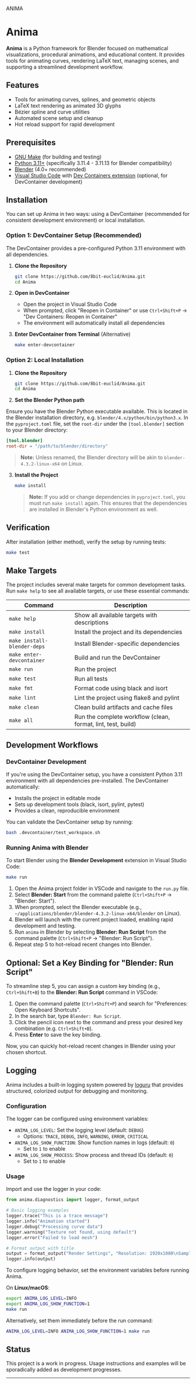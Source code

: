 ANIMA

# Anima

**Anima** is a Python framework for Blender focused on mathematical visualizations, procedural animations, and educational content. It provides tools for animating curves, rendering LaTeX text, managing scenes, and supporting a streamlined development workflow.

## Features

- Tools for animating curves, splines, and geometric objects
- LaTeX text rendering as animated 3D glyphs
- Bézier spline and curve utilities
- Automated scene setup and cleanup
- Hot reload support for rapid development

## Prerequisites

- [GNU Make](https://www.gnu.org/software/make/) (for building and testing)
- [Python 3.11+](https://www.python.org/downloads/) (specifically 3.11.4 - 3.11.13 for Blender compatibility)
- [Blender](https://www.blender.org/download/) (4.0+ recommended)
- [Visual Studio Code](https://code.visualstudio.com/) with [Dev Containers extension](https://marketplace.visualstudio.com/items?itemName=ms-vscode-remote.remote-containers) (optional, for DevContainer development)

## Installation

You can set up Anima in two ways: using a DevContainer (recommended for consistent development environment) or local installation.

### Option 1: DevContainer Setup (Recommended)

The DevContainer provides a pre-configured Python 3.11 environment with all dependencies.

1. **Clone the Repository**
   ```bash
   git clone https://github.com/8bit-euclid/Anima.git
   cd Anima
   ```

2. **Open in DevContainer**
   - Open the project in Visual Studio Code
   - When prompted, click "Reopen in Container" or use `Ctrl+Shift+P` → "Dev Containers: Reopen in Container"
   - The environment will automatically install all dependencies

3. **Enter DevContainer from Terminal** (Alternative)
   ```bash
   make enter-devcontainer
   ```

### Option 2: Local Installation

1. **Clone the Repository**
   ```bash
   git clone https://github.com/8bit-euclid/Anima.git
   cd Anima
   ```

2. **Set the Blender Python path**

Ensure you have the Blender Python executable available. This is located in the Blender installation directory, e.g. `blender/4.x/python/bin/python3.x`. In the `pyproject.toml` file, set the `root-dir` under the `[tool.blender]` section to your Blender directory:

```toml
[tool.blender]
root-dir = "/path/to/blender/directory"
```

> **Note:** Unless renamed, the Blender directory will be akin to `blender-4.3.2-linux-x64` on Linux.

3. **Install the Project**
   ```bash
   make install
   ```

   > **Note:** If you add or change dependencies in `pyproject.toml`, you must run `make install` again. This ensures that the dependencies are installed in Blender's Python environment as well.

## Verification

After installation (either method), verify the setup by running tests:

```bash
make test
```

## Make Targets

The project includes several make targets for common development tasks. Run `make help` to see all available targets, or use these essential commands:

| Command | Description |
|---------|-------------|
| `make help` | Show all available targets with descriptions |
| `make install` | Install the project and its dependencies |
| `make install-blender-deps` | Install Blender-specific dependencies |
| `make enter-devcontainer` | Build and run the DevContainer |
| `make run` | Run the project |
| `make test` | Run all tests |
| `make fmt` | Format code using black and isort |
| `make lint` | Lint the project using flake8 and pylint |
| `make clean` | Clean build artifacts and cache files |
| `make all` | Run the complete workflow (clean, format, lint, test, build) |

## Development Workflows

### DevContainer Development

If you're using the DevContainer setup, you have a consistent Python 3.11 environment with all dependencies pre-installed. The DevContainer automatically:

- Installs the project in editable mode
- Sets up development tools (black, isort, pylint, pytest)
- Provides a clean, reproducible environment

You can validate the DevContainer setup by running:
```bash
bash .devcontainer/test_workspace.sh
```

### Running Anima with Blender

To start Blender using the **Blender Development** extension in Visual Studio Code:

```bash
make run
```

1. Open the Anima project folder in VSCode and navigate to the `run.py` file.
2. Select **Blender: Start** from the command palette (`Ctrl+Shift+P` → "Blender: Start").
3. When prompted, select the Blender executable (e.g., `~/applications/blender/blender-4.3.2-linux-x64/blender` on Linux).
4. Blender will launch with the current project loaded, enabling rapid development and testing.
5. Run `anima` in Blender by selecting **Blender: Run Script** from the command palette (`Ctrl+Shift+P` → "Blender: Run Script").
6. Repeat step 5 to hot-reload recent changes into Blender.

## Optional: Set a Key Binding for "Blender: Run Script"

To streamline step 5, you can assign a custom key binding (e.g., `Ctrl+Shift+B`) to the **Blender: Run Script** command in VSCode:

1. Open the command palette (`Ctrl+Shift+P`) and search for "Preferences: Open Keyboard Shortcuts".
2. In the search bar, type `Blender: Run Script`.
3. Click the pencil icon next to the command and press your desired key combination (e.g. `Ctrl+Shift+B`).
4. Press **Enter** to save the key binding.

Now, you can quickly hot-reload recent changes in Blender using your chosen shortcut.

## Logging

Anima includes a built-in logging system powered by [loguru](https://loguru.readthedocs.io/) that provides structured, colorized output for debugging and monitoring.

### Configuration

The logger can be configured using environment variables:

- `ANIMA_LOG_LEVEL`: Set the logging level (default: `DEBUG`)
  - Options: `TRACE`, `DEBUG`, `INFO`, `WARNING`, `ERROR`, `CRITICAL`
- `ANIMA_LOG_SHOW_FUNCTION`: Show function names in logs (default: `0`)
  - Set to `1` to enable
- `ANIMA_LOG_SHOW_PROCESS`: Show process and thread IDs (default: `0`)
  - Set to `1` to enable

### Usage

Import and use the logger in your code:

```python
from anima.diagnostics import logger, format_output

# Basic logging examples
logger.trace("This is a trace message")
logger.info("Animation started")
logger.debug("Processing curve data")
logger.warning("Texture not found, using default")
logger.error("Failed to load mesh")

# Format output with title
output = format_output("Render Settings", "Resolution: 1920x1080\nSamples: 128")
logger.info(output)
```

To configure logging behavior, set the environment variables before running Anima.

On **Linux/macOS**:

```bash
export ANIMA_LOG_LEVEL=INFO
export ANIMA_LOG_SHOW_FUNCTION=1
make run
```

Alternatively, set them immediately before the run command:

```bash
ANIMA_LOG_LEVEL=INFO ANIMA_LOG_SHOW_FUNCTION=1 make run
```

## Status

This project is a work in progress. Usage instructions and examples will be sporadically added as development progresses.

---

